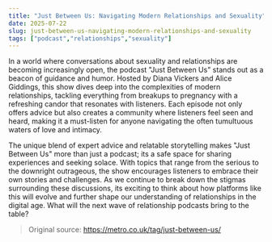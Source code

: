 ```yaml
---
title: "Just Between Us: Navigating Modern Relationships and Sexuality"
date: 2025-07-22
slug: just-between-us-navigating-modern-relationships-and-sexuality
tags: ["podcast","relationships","sexuality"]
---
```


In a world where conversations about sexuality and relationships are becoming increasingly open, the podcast "Just Between Us" stands out as a beacon of guidance and humor. Hosted by Diana Vickers and Alice Giddings, this show dives deep into the complexities of modern relationships, tackling everything from breakups to pregnancy with a refreshing candor that resonates with listeners. Each episode not only offers advice but also creates a community where listeners feel seen and heard, making it a must-listen for anyone navigating the often tumultuous waters of love and intimacy.

The unique blend of expert advice and relatable storytelling makes "Just Between Us" more than just a podcast; its a safe space for sharing experiences and seeking solace. With topics that range from the serious to the downright outrageous, the show encourages listeners to embrace their own stories and challenges. As we continue to break down the stigmas surrounding these discussions, its exciting to think about how platforms like this will evolve and further shape our understanding of relationships in the digital age. What will the next wave of relationship podcasts bring to the table?
> Original source: https://metro.co.uk/tag/just-between-us/